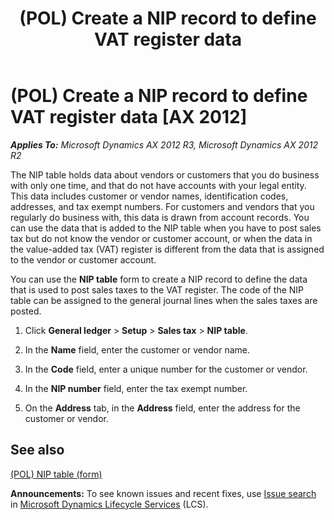 ﻿---
title: (POL) Create a NIP record to define VAT register data
TOCTitle: (POL) Create a NIP record to define VAT register data
ms:assetid: 77cd2350-264e-4684-bdd4-57d66e7c26e7
ms:mtpsurl: https://technet.microsoft.com/en-us/library/JJ678244(v=AX.60)
ms:contentKeyID: 49386965
ms.date: 04/18/2014
mtps_version: v=AX.60
---

# (POL) Create a NIP record to define VAT register data [AX 2012]


_**Applies To:** Microsoft Dynamics AX 2012 R3, Microsoft Dynamics AX 2012 R2_

The NIP table holds data about vendors or customers that you do business with only one time, and that do not have accounts with your legal entity. This data includes customer or vendor names, identification codes, addresses, and tax exempt numbers. For customers and vendors that you regularly do business with, this data is drawn from account records. You can use the data that is added to the NIP table when you have to post sales tax but do not know the vendor or customer account, or when the data in the value-added tax (VAT) register is different from the data that is assigned to the vendor or customer account.

You can use the **NIP table** form to create a NIP record to define the data that is used to post sales taxes to the VAT register. The code of the NIP table can be assigned to the general journal lines when the sales taxes are posted.

1.  Click **General ledger** \> **Setup** \> **Sales tax** \> **NIP table**.

2.  In the **Name** field, enter the customer or vendor name.

3.  In the **Code** field, enter a unique number for the customer or vendor.

4.  In the **NIP number** field, enter the tax exempt number.

5.  On the **Address** tab, in the **Address** field, enter the address for the customer or vendor.

## See also

[(POL) NIP table (form)](https://technet.microsoft.com/en-us/library/jj678287\(v=ax.60\))

  
**Announcements:** To see known issues and recent fixes, use [Issue search](http://go.microsoft.com/fwlink/?linkid=389258) in [Microsoft Dynamics Lifecycle Services](http://go.microsoft.com/fwlink/?linkid=306505) (LCS).

